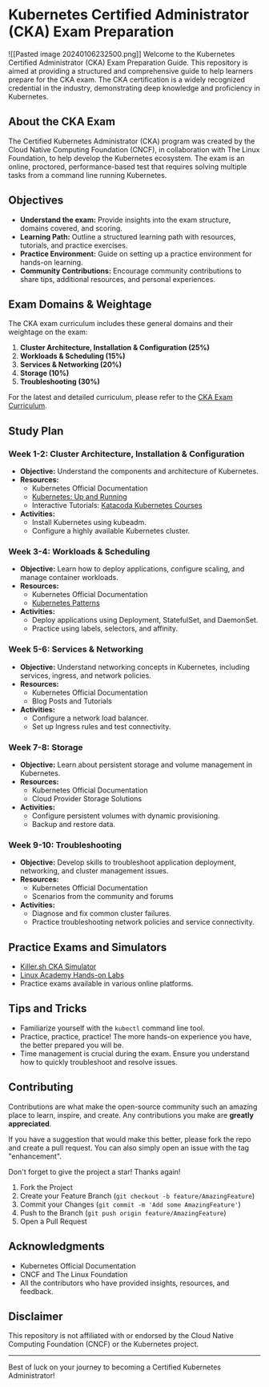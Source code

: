 
# Kubernetes Certified Administrator (CKA) Exam Preparation
![[Pasted image 20240106232500.png]]
Welcome to the Kubernetes Certified Administrator (CKA) Exam Preparation Guide. This repository is aimed at providing a structured and comprehensive guide to help learners prepare for the CKA exam. The CKA certification is a widely recognized credential in the industry, demonstrating deep knowledge and proficiency in Kubernetes.

## About the CKA Exam

The Certified Kubernetes Administrator (CKA) program was created by the Cloud Native Computing Foundation (CNCF), in collaboration with The Linux Foundation, to help develop the Kubernetes ecosystem. The exam is an online, proctored, performance-based test that requires solving multiple tasks from a command line running Kubernetes.

## Objectives

- **Understand the exam:** Provide insights into the exam structure, domains covered, and scoring.
- **Learning Path:** Outline a structured learning path with resources, tutorials, and practice exercises.
- **Practice Environment:** Guide on setting up a practice environment for hands-on learning.
- **Community Contributions:** Encourage community contributions to share tips, additional resources, and personal experiences.

## Exam Domains & Weightage

The CKA exam curriculum includes these general domains and their weightage on the exam:

1. **Cluster Architecture, Installation & Configuration (25%)**
2. **Workloads & Scheduling (15%)**
3. **Services & Networking (20%)**
4. **Storage (10%)**
5. **Troubleshooting (30%)**

For the latest and detailed curriculum, please refer to the [CKA Exam Curriculum](https://www.cncf.io/certification/cka/).

## Study Plan

### Week 1-2: Cluster Architecture, Installation & Configuration

- **Objective:** Understand the components and architecture of Kubernetes.
- **Resources:**
  - Kubernetes Official Documentation
  - [Kubernetes: Up and Running](http://shop.oreilly.com/product/0636920043874.do)
  - Interactive Tutorials: [Katacoda Kubernetes Courses](https://www.katacoda.com/courses/kubernetes)
- **Activities:**
  - Install Kubernetes using kubeadm.
  - Configure a highly available Kubernetes cluster.

### Week 3-4: Workloads & Scheduling

- **Objective:** Learn how to deploy applications, configure scaling, and manage container workloads.
- **Resources:**
  - Kubernetes Official Documentation
  - [Kubernetes Patterns](https://www.redhat.com/en/resources/kubernetes-patterns-ebook)
- **Activities:**
  - Deploy applications using Deployment, StatefulSet, and DaemonSet.
  - Practice using labels, selectors, and affinity.

### Week 5-6: Services & Networking

- **Objective:** Understand networking concepts in Kubernetes, including services, ingress, and network policies.
- **Resources:**
  - Kubernetes Official Documentation
  - Blog Posts and Tutorials
- **Activities:**
  - Configure a network load balancer.
  - Set up Ingress rules and test connectivity.

### Week 7-8: Storage

- **Objective:** Learn about persistent storage and volume management in Kubernetes.
- **Resources:**
  - Kubernetes Official Documentation
  - Cloud Provider Storage Solutions
- **Activities:**
  - Configure persistent volumes with dynamic provisioning.
  - Backup and restore data.

### Week 9-10: Troubleshooting

- **Objective:** Develop skills to troubleshoot application deployment, networking, and cluster management issues.
- **Resources:**
  - Kubernetes Official Documentation
  - Scenarios from the community and forums
- **Activities:**
  - Diagnose and fix common cluster failures.
  - Practice troubleshooting network policies and service connectivity.

## Practice Exams and Simulators

- [Killer.sh CKA Simulator](https://killer.sh/)
- [Linux Academy Hands-on Labs](https://linuxacademy.com/)
- Practice exams available in various online platforms.

## Tips and Tricks

- Familiarize yourself with the `kubectl` command line tool.
- Practice, practice, practice! The more hands-on experience you have, the better prepared you will be.
- Time management is crucial during the exam. Ensure you understand how to quickly troubleshoot and resolve issues.

## Contributing

Contributions are what make the open-source community such an amazing place to learn, inspire, and create. Any contributions you make are **greatly appreciated**.

If you have a suggestion that would make this better, please fork the repo and create a pull request. You can also simply open an issue with the tag "enhancement".

Don't forget to give the project a star! Thanks again!

1. Fork the Project
2. Create your Feature Branch (`git checkout -b feature/AmazingFeature`)
3. Commit your Changes (`git commit -m 'Add some AmazingFeature'`)
4. Push to the Branch (`git push origin feature/AmazingFeature`)
5. Open a Pull Request

## Acknowledgments

- Kubernetes Official Documentation
- CNCF and The Linux Foundation
- All the contributors who have provided insights, resources, and feedback.

## Disclaimer

This repository is not affiliated with or endorsed by the Cloud Native Computing Foundation (CNCF) or the Kubernetes project.

---

Best of luck on your journey to becoming a Certified Kubernetes Administrator!


